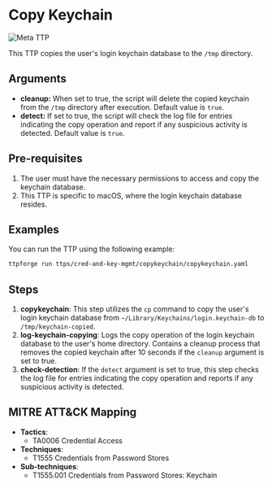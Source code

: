 # Copy Keychain

![Meta TTP](https://img.shields.io/badge/Meta_TTP-blue)

This TTP copies the user's login keychain database to the `/tmp` directory.

## Arguments

- **cleanup:** When set to true, the script will delete the copied keychain
  from the `/tmp` directory after execution. Default value is `true`.
- **detect:** If set to true, the script will check the log file for entries
  indicating the copy operation and report if any suspicious activity is
  detected. Default value is `true`.

## Pre-requisites

1. The user must have the necessary permissions to access and copy the
   keychain database.
1. This TTP is specific to macOS, where the login keychain database resides.

## Examples

You can run the TTP using the following example:

```bash
ttpforge run ttps/cred-and-key-mgmt/copykeychain/copykeychain.yaml
```

## Steps

1. **copykeychain**: This step utilizes the `cp` command to copy the user's
   login keychain database from `~/Library/Keychains/login.keychain-db` to
   `/tmp/keychain-copied`.
1. **log-keychain-copying**: Logs the copy operation of the login keychain
   database to the user's home directory. Contains a cleanup process that
   removes the copied keychain after 10 seconds if the `cleanup` argument is
   set to true.
1. **check-detection**: If the `detect` argument is set to true, this step
   checks the log file for entries indicating the copy operation and reports if
   any suspicious activity is detected.

## MITRE ATT&CK Mapping

- **Tactics**:
  - TA0006 Credential Access
- **Techniques**:
  - T1555 Credentials from Password Stores
- **Sub-techniques**:
  - T1555.001 Credentials from Password Stores: Keychain
